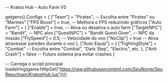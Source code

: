 -- Kratos Hub - Auto Farm V5

getgenv().Configs = {
    ["Team"] = "Pirates", -- Escolha entre "Pirates" ou "Marines"
    ["FPS Boost"] = true, -- Melhora o FPS reduzindo gráficos
    ["Auto Farm"] = {
        ["Enable"] = true, -- Ativa ou desativa o auto farm
        ["TargetNPC"] = "Bandit", -- NPC alvo
        ["QuestNPC"] = "Bandit Quest Giver", -- NPC da missão
        ["FlySpeed"] = 0.5, -- Velocidade do voo
        ["NoClip"] = true -- Ativa atravessar paredes durante o voo
    },
    ["Auto Equip"] = {
        ["FightingStyle"] = "Combat" -- Escolha entre "Combat", "Dark Step", "Electric", etc.
    },
    ["Anti Crash"] = false -- Futuro sistema pra evitar crashes
}

-- Carrega o script principal
loadstring(game:HttpGet("https://raw.githubusercontent.com/SeuNome/SeuRepo/main/KratosHub.lua"))()
